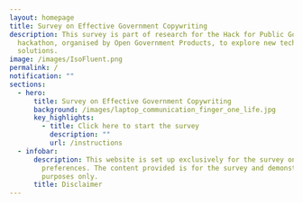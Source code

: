 ```yaml
---
layout: homepage
title: Survey on Effective Government Copywriting
description: This survey is part of research for the Hack for Public Good
  hackathon, organised by Open Government Products, to explore new tech
  solutions.
image: /images/IsoFluent.png
permalink: /
notification: ""
sections:
  - hero:
      title: Survey on Effective Government Copywriting
      background: /images/laptop_communication_finger_one_life.jpg
      key_highlights:
        - title: Click here to start the survey
          description: ""
          url: /instructions
  - infobar:
      description: This website is set up exclusively for the survey on copywriting
        preferences. The content provided is for the survey and demonstration
        purposes only.
      title: Disclaimer
---
```

